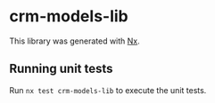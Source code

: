 # crm-models-lib

This library was generated with [Nx](https://nx.dev).

## Running unit tests

Run `nx test crm-models-lib` to execute the unit tests.
